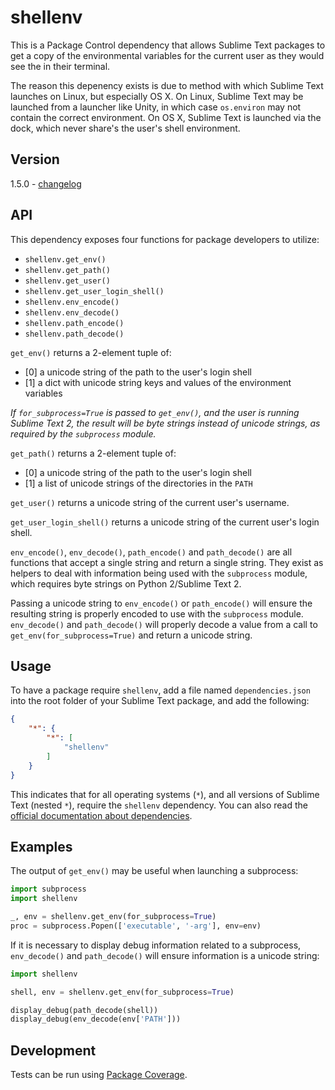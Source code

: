 # shellenv

This is a Package Control dependency that allows Sublime Text packages to get
a copy of the environmental variables for the current user as they would see
the in their terminal.

The reason this depenency exists is due to method with which Sublime Text
launches on Linux, but especially OS X. On Linux, Sublime Text may be launched
from a launcher like Unity, in which case `os.environ` may not contain the
correct environment. On OS X, Sublime Text is launched via the dock, which
never share's the user's shell environment.

## Version

1.5.0 - [changelog](changelog.md)

## API

This dependency exposes four functions for package developers to utilize:

 - `shellenv.get_env()`
 - `shellenv.get_path()`
 - `shellenv.get_user()`
 - `shellenv.get_user_login_shell()`
 - `shellenv.env_encode()`
 - `shellenv.env_decode()`
 - `shellenv.path_encode()`
 - `shellenv.path_decode()`

`get_env()` returns a 2-element tuple of:

 - [0] a unicode string of the path to the user's login shell
 - [1] a dict with unicode string keys and values of the environment variables

*If `for_subprocess=True` is passed to `get_env()`, and the user is running
Sublime Text 2, the result will be byte strings instead of unicode strings, as
required by the `subprocess` module.*

`get_path()` returns a 2-element tuple of:

 - [0] a unicode string of the path to the user's login shell
 - [1] a list of unicode strings of the directories in the `PATH`

`get_user()` returns a unicode string of the current user's username.

`get_user_login_shell()` returns a unicode string of the current user's login
shell.

`env_encode()`, `env_decode()`, `path_encode()` and `path_decode()` are all
functions that accept a single string and return a single string. They exist
as helpers to deal with information being used with the `subprocess` module,
which requires byte strings on Python 2/Sublime Text 2.

Passing a unicode string to `env_encode()` or `path_encode()` will ensure the
resulting string is properly encoded to use with the `subprocess` module.
`env_decode()` and `path_decode()` will properly decode a value from a call to
`get_env(for_subprocess=True)` and return a unicode string.

## Usage

To have a package require `shellenv`, add a file named `dependencies.json` into
the root folder of your Sublime Text package, and add the following:

```json
{
    "*": {
        "*": [
            "shellenv"
        ]
    }
}
```

This indicates that for all operating systems (`*`), and all versions of
Sublime Text (nested `*`), require the `shellenv` dependency. You can also read
the
[official documentation about dependencies](https://packagecontrol.io/docs/dependencies).

## Examples

The output of `get_env()` may be useful when launching a subprocess:

```python
import subprocess
import shellenv

_, env = shellenv.get_env(for_subprocess=True)
proc = subprocess.Popen(['executable', '-arg'], env=env)
```

If it is necessary to display debug information related to a subprocess,
`env_decode()` and `path_decode()` will ensure information is a unicode string:

```python
import shellenv

shell, env = shellenv.get_env(for_subprocess=True)

display_debug(path_decode(shell))
display_debug(env_decode(env['PATH']))
```

## Development

Tests can be run using
[Package Coverage](https://packagecontrol.io/packages/Package%20Coverage).

